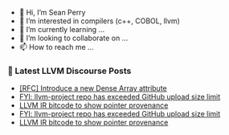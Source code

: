 - 👋 Hi, I’m Sean Perry
- 👀 I’m interested in compilers (c++, COBOL, llvm)
- 🌱 I’m currently learning ...
- 💞️ I’m looking to collaborate on ...
- 📫 How to reach me ...

<!---
s66perry/s66perry is a ✨ special ✨ repository because its `README.md` (this file) appears on your GitHub profile.
You can click the Preview link to take a look at your changes.
--->
### 📕 Latest LLVM Discourse Posts

<!-- DISCOURSE-LLVM:START -->
- [[RFC] Introduce a new Dense Array attribute](https://discourse.llvm.org/t/rfc-introduce-a-new-dense-array-attribute/63279#post_7)
- [FYI: llvm-project repo has exceeded GitHub upload size limit](https://discourse.llvm.org/t/fyi-llvm-project-repo-has-exceeded-github-upload-size-limit/63293#post_2)
- [LLVM IR bitcode to show pointer provenance](https://discourse.llvm.org/t/llvm-ir-bitcode-to-show-pointer-provenance/63291#post_2)
- [FYI: llvm-project repo has exceeded GitHub upload size limit](https://discourse.llvm.org/t/fyi-llvm-project-repo-has-exceeded-github-upload-size-limit/63293#post_1)
- [LLVM IR bitcode to show pointer provenance](https://discourse.llvm.org/t/llvm-ir-bitcode-to-show-pointer-provenance/63291#post_1)
<!-- DISCOURSE-LLVM:END -->
